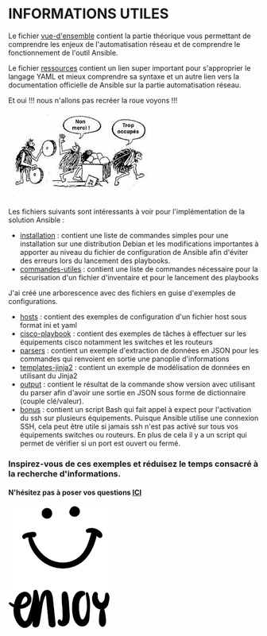 # INFORMATIONS UTILES

Le fichier [vue-d'ensemble](https://github.com/Bantou96/automatisation-reseau-avec-ansible/blob/master/vue-d'ensemble.md) contient la partie théorique vous permettant de comprendre les enjeux de l'automatisation réseau et de comprendre le fonctionnement de l'outil Ansible. 

Le fichier [ressources](https://github.com/Bantou96/automatisation-reseau-avec-ansible/blob/master/ressources.md) contient un lien super important pour s'approprier le langage YAML et mieux comprendre sa syntaxe et un autre lien vers la documentation officielle de Ansible sur la partie automatisation réseau.

Et oui !!! nous n'allons pas recréer la roue voyons !!!

![roue](./images/roue.jpg)

Les fichiers suivants sont intéressants à voir pour l'implémentation de la solution Ansible : 

- [installation](https://github.com/Bantou96/automatisation-reseau-avec-ansible/blob/master/installation.md) : contient une liste de commandes simples pour une installation sur une distribution Debian et les modifications importantes à apporter au niveau du fichier de configuration de Ansible afin d'éviter des erreurs lors du lancement des playbooks.  
- [commandes-utiles](https://github.com/Bantou96/automatisation-reseau-avec-ansible/blob/master/commandes-utiles.md) : contient une liste de commandes nécessaire pour la sécurisation d'un fichier d'inventaire et pour le lancement des playbooks

J'ai créé une arborescence avec des fichiers en guise d'exemples de configurations.

- [hosts](https://github.com/Bantou96/automatisation-reseau-avec-ansible/tree/master/hosts) : contient des exemples de configuration d'un fichier host sous format ini et yaml
- [cisco-playbook](https://github.com/Bantou96/automatisation-reseau-avec-ansible/tree/master/cisco-playbook) : contient des exemples de tâches à effectuer sur les équipements cisco notamment les switches et les routeurs
- [parsers](https://github.com/Bantou96/automatisation-reseau-avec-ansible/tree/master/parsers) : contient un exemple d'extraction de données en JSON pour les commandes qui renvoient en sortie une panoplie d'informations
- [templates-jinja2](https://github.com/Bantou96/automatisation-reseau-avec-ansible/tree/master/templates-jinja2) : contient un exemple de modélisation de données en utilisant du Jinja2 
- [output](https://github.com/Bantou96/automatisation-reseau-avec-ansible/tree/master/output) : contient le résultat de la commande show version avec utilisant du parser afin d'avoir une sortie en JSON sous forme de dictionnaire (couple clé/valeur).   
- [bonus](https://github.com/Bantou96/automatisation-reseau-avec-ansible/tree/master/bonus) : contient un script Bash qui fait appel à expect pour l'activation du ssh sur plusieurs équipements. Puisque Ansible utilise une connexion SSH, cela peut être utile si jamais ssh n'est pas activé sur tous vos équipements switches ou routeurs. En plus de cela il y a un script qui permet de vérifier si un port est ouvert ou fermé.   

### Inspirez-vous de ces exemples et réduisez le temps consacré à la recherche d'informations.


#### N'hésitez pas à poser vos questions [ICI](https://github.com/Bantou96/automatisation-reseau-avec-ansible/discussions)

![enjoy](./images/enjoy.png)
